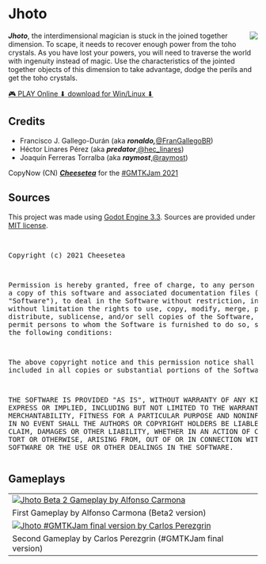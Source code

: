 <h1>Jhoto</h1>
<a href="https://lronaldo.itch.io/jhoto"><img src="https://github.com/Cheesetea-team/joto/blob/main/rrss/jhoto_level2.gif" align="right"/></a>
<p><strong><em>Jhoto</em></strong>, the interdimensional magician is stuck in the joined together dimension. To scape, it needs to recover enough power from the toho crystals. As you have lost your powers, you will need to traverse the world with ingenuity instead of magic. Use the characteristics of the jointed together objects of this dimension to take advantage, dodge the perils and get the toho crystals.</p>
<p>
<a href="https://lronaldo.itch.io/jhoto">🎮 PLAY Online ⬇ download for Win/Linux ⬇</a>
</p>
<h2>Credits</h2>
<ul><li>Francisco J. Gallego-Durán (aka <strong><em>ronaldo,</em></strong><a href="https://www.twitter.com/FranGallegoBR" target="_blank">@FranGallegoBR</a>)</li><li>Héctor Linares Pérez (aka <strong><em>predator</em></strong>,<a href="https://www.twitter.com/hec_linares" target="_blank">@hec_linares</a>)</li><li>Joaquín Ferreras Torralba (aka <strong><em>raymost</em></strong>,<a href="https://www.twitter.com/raymost" target="_blank">@raymost</a>)</li></ul>
<p>CopyNow (CN) <strong><em><a href="http://www.cheesetea.com">Cheesetea</a></em></strong> for the <a href="https://itch.io/jam/gmtk-2021">#GMTKJam 2021</a></p>
<h2>Sources</h2>
<p>This project was made using <a href="https://godotengine.org/">Godot Engine 3.3</a>. Sources are provided under <a href="https://opensource.org/licenses/MIT">MIT license</a>.</p>
<pre>

Copyright (c) 2021 Cheesetea

Permission is hereby granted, free of charge, to any person obtaining a copy
of this software and associated documentation files (the "Software"), to deal
in the Software without restriction, including without limitation the rights
to use, copy, modify, merge, publish, distribute, sublicense, and/or sell
copies of the Software, and to permit persons to whom the Software is
furnished to do so, subject to the following conditions:

The above copyright notice and this permission notice shall be included in all
copies or substantial portions of the Software.

THE SOFTWARE IS PROVIDED "AS IS", WITHOUT WARRANTY OF ANY KIND, EXPRESS OR
IMPLIED, INCLUDING BUT NOT LIMITED TO THE WARRANTIES OF MERCHANTABILITY,
FITNESS FOR A PARTICULAR PURPOSE AND NONINFRINGEMENT. IN NO EVENT SHALL THE
AUTHORS OR COPYRIGHT HOLDERS BE LIABLE FOR ANY CLAIM, DAMAGES OR OTHER
LIABILITY, WHETHER IN AN ACTION OF CONTRACT, TORT OR OTHERWISE, ARISING FROM,
OUT OF OR IN CONNECTION WITH THE SOFTWARE OR THE USE OR OTHER DEALINGS IN THE
SOFTWARE.
</pre>

<h2>Gameplays</h2>
<table>
  <tr>
    <td>
      <a href="https://youtu.be/hBMoVjBhHkI"><img src="https://img.youtube.com/vi/hBMoVjBhHkI/hqdefault.jpg" alt="Jhoto Beta 2 Gameplay by Alfonso Carmona"/></a>
    </td>
  </tr>
  <tr>
    <td>
      First Gameplay by Alfonso Carmona (Beta2 version)
    </td>
  </tr>
  <tr>
    <td>
      <a href="https://youtu.be/n-XNU_FcCQk"><img src="https://img.youtube.com/vi/n-XNU_FcCQk/hqdefault.jpg" alt="Jhoto #GMTKJam final version by Carlos Perezgrin"/></a>
    </td>
  </tr>
  <tr>
    <td>
      Second Gameplay by Carlos Perezgrin (#GMTKJam final version)
    </td>
  </tr>
</table>

